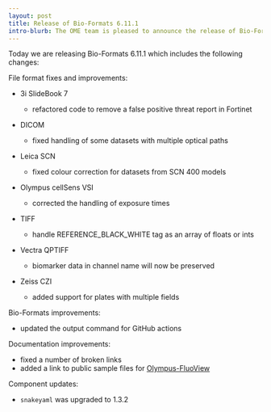 ```yaml
---
layout: post
title: Release of Bio-Formats 6.11.1
intro-blurb: The OME team is pleased to announce the release of Bio-Formats 6.11.1
---
```


Today we are releasing Bio-Formats 6.11.1 which includes the following changes:

File format fixes and improvements:

* 3i SlideBook 7
   - refactored code to remove a false positive threat report in Fortinet

* DICOM
   - fixed handling of some datasets with multiple optical paths

* Leica SCN
   - fixed colour correction for datasets from SCN 400 models

* Olympus cellSens VSI
   - corrected the handling of exposure times

* TIFF
   - handle REFERENCE_BLACK_WHITE tag as an array of floats or ints

* Vectra QPTIFF
   - biomarker data in channel name will now be preserved

* Zeiss CZI
   - added support for plates with multiple fields

Bio-Formats improvements:

* updated the output command for GitHub actions

Documentation improvements:

* fixed a number of broken links
* added a link to public sample files for [Olympus-FluoView](https://downloads.openmicroscopy.org/images/Olympus-FluoView/)

Component updates:

* `snakeyaml` was upgraded to 1.3.2